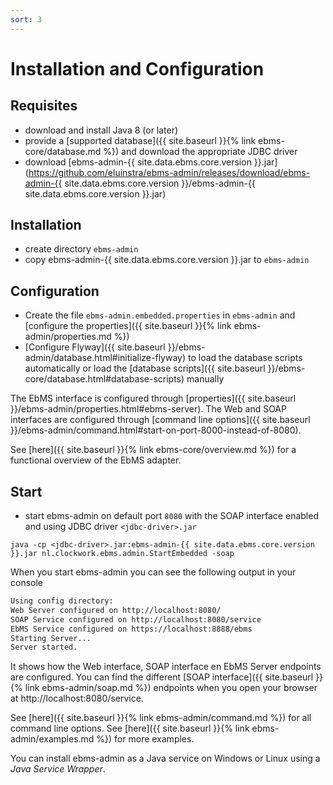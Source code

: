 ```yaml
---
sort: 3
---
```


# Installation and Configuration

## Requisites

- download and install Java 8 (or later)
- provide a [supported database]({{ site.baseurl }}{% link ebms-core/database.md %}) and download the appropriate JDBC driver
- download [ebms-admin-{{ site.data.ebms.core.version }}.jar](https://github.com/eluinstra/ebms-admin/releases/download/ebms-admin-{{ site.data.ebms.core.version }}/ebms-admin-{{ site.data.ebms.core.version }}.jar)

## Installation

- create directory `ebms-admin`
- copy ebms-admin-{{ site.data.ebms.core.version }}.jar to `ebms-admin`

## Configuration

- Create the file `ebms-admin.embedded.properties` in `ebms-admin` and [configure the properties]({{ site.baseurl }}{% link ebms-admin/properties.md %})
- [Configure Flyway]({{ site.baseurl }}/ebms-admin/database.html#initialize-flyway) to load the database scripts automatically or load the [database scripts]({{ site.baseurl }}/ebms-core/database.html#database-scripts) manually

The EbMS interface is configured through [properties]({{ site.baseurl }}/ebms-admin/properties.html#ebms-server). The Web and SOAP interfaces are configured through [command line options]({{ site.baseurl }}/ebms-admin/command.html#start-on-port-8000-instead-of-8080).

See [here]({{ site.baseurl }}{% link ebms-core/overview.md %}) for a functional overview of the EbMS adapter.

## Start

- start ebms-admin on default port `8080` with the SOAP interface enabled and using JDBC driver `<jdbc-driver>.jar`

```
java -cp <jdbc-driver>.jar:ebms-admin-{{ site.data.ebms.core.version }}.jar nl.clockwork.ebms.admin.StartEmbedded -soap
```

When you start ebms-admin you can see the following output in your console

```sh
Using config directory: 
Web Server configured on http://localhost:8080/
SOAP Service configured on http://localhost:8080/service
EbMS Service configured on https://localhost:8888/ebms
Starting Server...
Server started.
```

It shows how the Web interface, SOAP interface en EbMS Server endpoints are configured. You can find the different [SOAP interface]({{ site.baseurl }}{% link ebms-admin/soap.md %}) endpoints when you open your browser at http://localhost:8080/service.


See [here]({{ site.baseurl }}{% link ebms-admin/command.md %}) for all command line options. See [here]({{ site.baseurl }}{% link ebms-admin/examples.md %}) for more examples.

You can install ebms-admin as a Java service on Windows or Linux using a *Java Service Wrapper*.